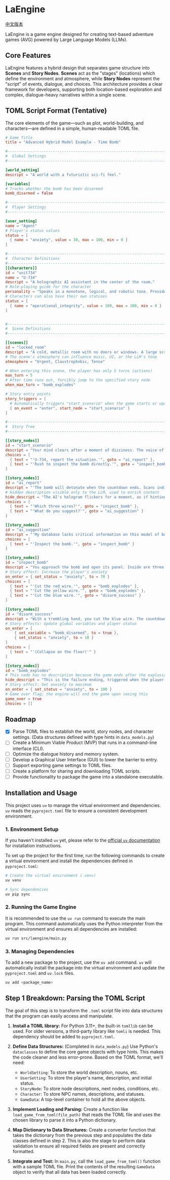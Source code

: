 # LaEngine

[中文版本](./README_zh.md)

LaEngine is a game engine designed for creating text-based adventure games (AVG) powered by Large Language Models (LLMs).

## Core Features

LaEngine features a hybrid design that separates game structure into **Scenes** and **Story Nodes**. **Scenes** act as the "stages" (locations) which define the environment and atmosphere, while **Story Nodes** represent the "script" of events, dialogue, and choices. This architecture provides a clear framework for developers, supporting both location-based exploration and complex, dialogue-heavy narratives within a single scene.

## TOML Script Format (Tentative)

The core elements of the game—such as plot, world-building, and characters—are defined in a simple, human-readable TOML file.

```toml
# Game Title
title = "Advanced Hybrid Model Example - Time Bomb"

#------------------------------------------------------------------------------
#  Global Settings
#------------------------------------------------------------------------------

[world_setting]
descript = "A world with a futuristic sci-fi feel."

[variables]
# Tracks whether the bomb has been disarmed
bomb_disarmed = false

#------------------------------------------------------------------------------
#  Player Settings
#------------------------------------------------------------------------------

[user_setting]
name = "Agent"
# Player's status values
status = [
  { name = "anxiety", value = 30, max = 100, min = 0 }
]

#------------------------------------------------------------------------------
#  Character Definitions
#------------------------------------------------------------------------------
[[characters]]
id = "unit734"
name = "U-734"
descript = "A holographic AI assistant in the center of the room."
# Role-playing guide for the character
personality = "Speaks in a monotone, logical, and robotic tone. Provides data but no emotional support. Repeats key instructions when the situation is critical."
# Characters can also have their own statuses
status = [
  { name = "operational_integrity", value = 100, max = 100, min = 0 }
]


#------------------------------------------------------------------------------
#  Scene Definitions
#------------------------------------------------------------------------------

[[scenes]]
id = "locked_room"
descript = "A cold, metallic room with no doors or windows. A large screen on the wall displays an ominous red countdown."
# The scene's atmosphere can influence music, UI, or the LLM's tone
atmosphere = "Urgent, Claustrophobic, Tense"

# When entering this scene, the player has only 5 turns (actions)
max_turn = 5
# After time runs out, forcibly jump to the specified story node
when_max_turn = "bomb_explodes"

# Story entry points
story_triggers = [
  # Automatically triggers "start_scenario" when the game starts or upon entering this room
  { on_event = "enter", start_node = "start_scenario" }
]

#------------------------------------------------------------------------------
#  Story Tree
#------------------------------------------------------------------------------

[[story_nodes]]
id = "start_scenario"
descript = "Your mind clears after a moment of dizziness. The voice of AI U-734 sounds: 'Agent, welcome back. Situation analysis: An active bomb has been detected. Immediate action is advised.'"
choices = [
  { text = "'U-734, report the situation.'", goto = "ai_report" },
  { text = "'Rush to inspect the bomb directly.'", goto = "inspect_bomb" }
]

[[story_nodes]]
id = "ai_report"
descript = "'The bomb will detonate when the countdown ends. Scans indicate that disarming requires cutting one of three wires. A wrong choice will lead to immediate detonation.'"
# Hidden description visible only to the LLM, used to enrich content
hide_descript = "The AI's hologram flickers for a moment, as if hinting at information not explicitly stated."
choices = [
  { text = "'Which three wires?'", goto = "inspect_bomb" },
  { text = "'What do you suggest?'", goto = "ai_suggestion" }
]

[[story_nodes]]
id = "ai_suggestion"
descript = "'My database lacks critical information on this model of bomb. However, thermal scans show the blue wire's temperature is slightly higher than the other two.'"
choices = [
  { text = "'Inspect the bomb.'", goto = "inspect_bomb" }
]

[[story_nodes]]
id = "inspect_bomb"
descript = "You approach the bomb and open its panel. Inside are three wires: red, yellow, and blue. You must make a choice."
# Story effect: Increase the player's anxiety
on_enter = { set_status = "anxiety", to = 70 }
choices = [
  { text = "'Cut the red wire.'", goto = "bomb_explodes" },
  { text = "'Cut the yellow wire.'", goto = "bomb_explodes" },
  { text = "'Cut the blue wire.'", goto = "disarm_success" }
]

[[story_nodes]]
id = "disarm_success"
descript = "With a trembling hand, you cut the blue wire. The countdown stops. U-734's voice sounds: 'Threat neutralized. Well done, Agent.'"
# Story effects: Update global variables and player status
on_enter = [
    { set_variable = "bomb_disarmed", to = true },
    { set_status = "anxiety", to = 10 }
]
choices = [
  { text = "'(Collapse on the floor)'" }
]

[[story_nodes]]
id = "bomb_explodes"
# This node has no description because the game ends after the explosion
hide_descript = "This is the failure ending, triggered when the player makes a wrong choice or runs out of time."
# Story effect: Set anxiety to maximum
on_enter = { set_status = "anxiety", to = 100 }
# Game over flag; the engine will end the game upon seeing this
game_over = true
choices = []
```

## Roadmap

- [x] Parse TOML files to establish the world, story nodes, and character settings. (Data structures defined with type hints in `data_models.py`)
- [ ] Create a Minimum Viable Product (MVP) that runs in a command-line interface (CLI).
- [ ] Optimize the dialogue history and memory system.
- [ ] Develop a Graphical User Interface (GUI) to lower the barrier to entry.
- [ ] Support exporting game settings to TOML files.
- [ ] Create a platform for sharing and downloading TOML scripts.
- [ ] Provide functionality to package the game into a standalone executable.

## Installation and Usage

This project uses `uv` to manage the virtual environment and dependencies. `uv` reads the `pyproject.toml` file to ensure a consistent development environment.

### 1. Environment Setup

If you haven't installed `uv` yet, please refer to the [official `uv` documentation](https://github.com/astral-sh/uv) for installation instructions.

To set up the project for the first time, run the following commands to create a virtual environment and install the dependencies defined in `pyproject.toml`:

```bash
# Create the virtual environment (.venv)
uv venv

# Sync dependencies
uv pip sync
```

### 2. Running the Game Engine

It is recommended to use the `uv run` command to execute the main program. This command automatically uses the Python interpreter from the virtual environment and ensures all dependencies are installed:

```bash
uv run src/laengine/main.py
```

### 3. Managing Dependencies

To add a new package to the project, use the `uv add` command. `uv` will automatically install the package into the virtual environment and update the `pyproject.toml` and `uv.lock` files.

```bash
uv add <package_name>
```

## Step 1 Breakdown: Parsing the TOML Script

The goal of this step is to transform the `.toml` script file into data structures that the program can easily access and manipulate.

1.  **Install a TOML library:** For Python 3.11+, the built-in `tomllib` can be used. For older versions, a third-party library like `tomli` is needed. This dependency should be added to `pyproject.toml`.

2.  **Define Data Structures:** (Completed in `data_models.py`) Use Python's `dataclasses` to define the core game objects with type hints. This makes the code cleaner and less error-prone. Based on the TOML format, we'll need:
    *   `WorldSetting`: To store the world description, nouns, etc.
    *   `UserSetting`: To store the player's name, description, and initial status.
    *   `StoryNode`: To store node descriptions, next nodes, conditions, etc.
    *   `Character`: To store NPC names, descriptions, and statuses.
    *   `GameData`: A top-level container to hold all the above objects.

3.  **Implement Loading and Parsing:** Create a function like `load_game_from_toml(file_path)` that reads the TOML file and uses the chosen library to parse it into a Python dictionary.

4.  **Map Dictionary to Data Structures:** Create a converter function that takes the dictionary from the previous step and populates the data classes defined in step 2. This is also the stage to perform data validation to ensure all required fields are present and correctly formatted.

5.  **Integrate and Test:** In `main.py`, call the `load_game_from_toml()` function with a sample TOML file. Print the contents of the resulting `GameData` object to verify that all data has been loaded correctly.
